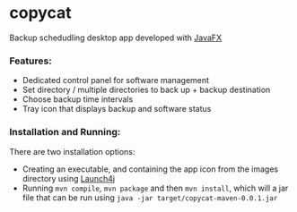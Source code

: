 # copycat

Backup schedudling desktop app developed with [JavaFX](https://github.com/openjdk/jfx)

### Features:

- Dedicated control panel for software management
- Set directory / multiple directories to back up + backup destination
- Choose backup time intervals
- Tray icon that displays backup and software status

### Installation and Running:

There are two installation options:

- Creating an executable, and containing the app icon from the images directory using [Launch4j](http://launch4j.sourceforge.net/)
- Running `mvn compile`, `mvn package` and then `mvn install`, which will a jar file that can be run using `java -jar target/copycat-maven-0.0.1.jar`
